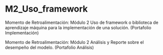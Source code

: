 # M2_Uso_framework
Momento de Retroalimentación: Módulo 2 Uso de framework o biblioteca de aprendizaje máquina para la implementación de una solución. (Portafolio Implementación)

Momento de Retroalimentación: Módulo 2 Análisis y Reporte sobre el desempeño del modelo. (Portafolio Análisis)
